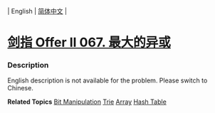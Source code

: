 | English | [简体中文](README.md) |

# [剑指 Offer II 067. 最大的异或](https://leetcode.cn/problems/ms70jA)
 ### Description
<p>English description is not available for the problem. Please switch to Chinese.</p>

**Related Topics**  [Bit Manipulation](https://leetcode.cn/tag/bit-manipulation) [Trie](https://leetcode.cn/tag/trie) [Array](https://leetcode.cn/tag/array) [Hash Table](https://leetcode.cn/tag/hash-table) 